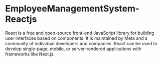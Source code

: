 # EmployeeManagementSystem-Reactjs
React is a free and open-source front-end JavaScript library for building user interfaces based on components. It is maintained by Meta and a community of individual developers and companies. React can be used to develop single-page, mobile, or server-rendered applications with frameworks like Next.js.
